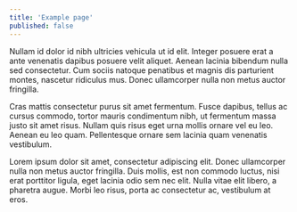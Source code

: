 ```yaml
---
title: 'Example page'
published: false
---
```


Nullam id dolor id nibh ultricies vehicula ut id elit. Integer posuere erat a ante venenatis dapibus posuere velit aliquet. Aenean lacinia bibendum nulla sed consectetur. Cum sociis natoque penatibus et magnis dis parturient montes, nascetur ridiculus mus. Donec ullamcorper nulla non metus auctor fringilla.

Cras mattis consectetur purus sit amet fermentum. Fusce dapibus, tellus ac cursus commodo, tortor mauris condimentum nibh, ut fermentum massa justo sit amet risus. Nullam quis risus eget urna mollis ornare vel eu leo. Aenean eu leo quam. Pellentesque ornare sem lacinia quam venenatis vestibulum.

Lorem ipsum dolor sit amet, consectetur adipiscing elit. Donec ullamcorper nulla non metus auctor fringilla. Duis mollis, est non commodo luctus, nisi erat porttitor ligula, eget lacinia odio sem nec elit. Nulla vitae elit libero, a pharetra augue. Morbi leo risus, porta ac consectetur ac, vestibulum at eros.
